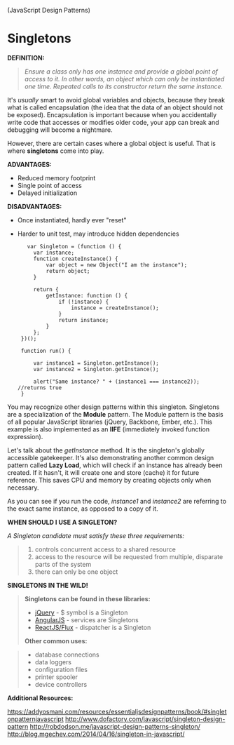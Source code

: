 (JavaScript Design Patterns)

**Singletons**
==============


**DEFINITION:**

	

> *Ensure a class only has one instance and provide a global point of access to it. In other words, an object which can only be instantiated one time. Repeated calls to its constructor return the same instance.*

It's *usually* smart to avoid global variables and objects, because they break what is called encapsulation (the idea that the data of an object should not be exposed). Encapsulation is important because when you accidentally write code that accesses or modifies older code, your app can break and debugging will become a nightmare. 

However, there are certain cases where a global object is useful. That is where **singletons** come into play.



**ADVANTAGES:**

 - Reduced memory footprint
 - Single point of access
 - Delayed initialization 

**DISADVANTAGES:**

 - Once instantiated, hardly ever "reset"
 - Harder to unit test, may introduce hidden dependencies


          var Singleton = (function () {
    	    var instance;
    		function createInstance() {
    	        var object = new Object("I am the instance");
    	        return object;
    	    }
     
    	    return {
    	        getInstance: function () {
    	            if (!instance) {
    	                instance = createInstance();
    	            }
    	            return instance;
    	        }
    	    };
        })();
        
        function run() {
     
    	    var instance1 = Singleton.getInstance();
    	    var instance2 = Singleton.getInstance();
     
    	    alert("Same instance? " + (instance1 === instance2));  //returns true
        }




You may recognize other design patterns within this singleton. Singletons are a specialization of the **Module** pattern. The Module pattern is the basis of all popular JavaScript libraries (jQuery, Backbone, Ember, etc.). This example is also implemented as an **IIFE** (immediately invoked function expression). 

Let's talk about the *getInstance* method. It is the singleton's globally accessible gatekeeper. It's also demonstrating another common design pattern called **Lazy Load**, which will check if an instance has already been created. If it hasn't, it will create one and store (cache) it for future reference. This saves CPU and memory by creating objects only when necessary.

As you can see if you run the code, *instance1* and *instance2* are referring to the exact same instance, as opposed to a copy of it.



**WHEN SHOULD I USE A SINGLETON?**

*A Singleton candidate must satisfy these three requirements:*

>  1. controls concurrent access to a shared resource
>  2. access to the resource will be requested from multiple, disparate parts of the system
>  3. there can only be one object




**SINGLETONS IN THE WILD!**


>  **Singletons can be found in these libraries:**
>  
>  - [jQuery](https://jquery.com/) - $ symbol is a Singleton
>  - [AngularJS](https://angularjs.org/) - services are Singletons
>  - [ReactJS/Flux](http://reactjs.net/) - dispatcher is a Singleton
> 
> **Other common uses:**
> 

> - database connections
 >- data loggers
 >- configuration files
 >- printer spooler
 >- device controllers




**Additional Resources:**

https://addyosmani.com/resources/essentialjsdesignpatterns/book/#singletonpatternjavascript
http://www.dofactory.com/javascript/singleton-design-pattern
http://robdodson.me/javascript-design-patterns-singleton/
http://blog.mgechev.com/2014/04/16/singleton-in-javascript/



